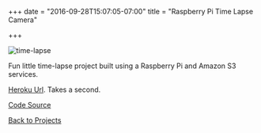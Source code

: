 +++
date = "2016-09-28T15:07:05-07:00"
title = "Raspberry Pi Time Lapse Camera"

+++

![time-lapse](/img/projects/time-lapse.gif)

Fun little time-lapse project built using a Raspberry Pi and Amazon S3 services.

[Heroku Url](https://s3-time-lapse.herokuapp.com/). Takes a second.

[Code Source](https://github.com/bertoort/time-lapse)

[Back to Projects](/projects)
